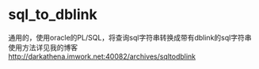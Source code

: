 # sql_to_dblink
通用的，使用oracle的PL/SQL，将查询sql字符串转换成带有dblink的sql字符串
使用方法详见我的博客 http://darkathena.imwork.net:40082/archives/sqltodblink
